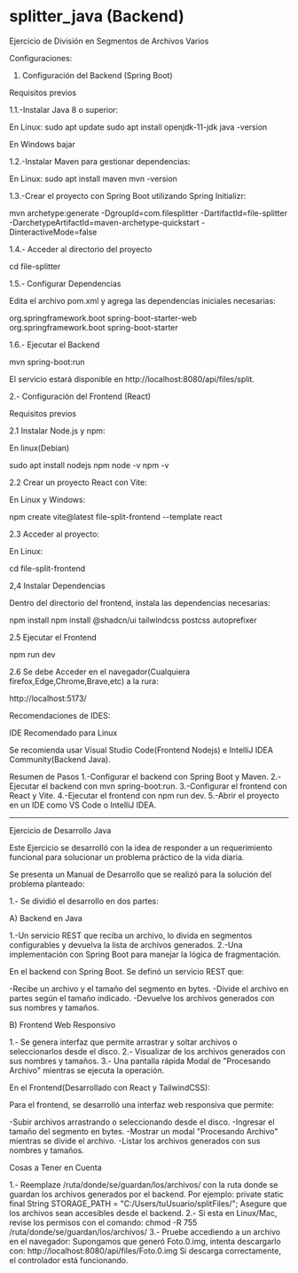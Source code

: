 # splitter_java (Backend)
Ejercicio de División en Segmentos de Archivos Varios

Configuraciones:

1. Configuración del Backend (Spring Boot)

Requisitos previos

1.1.-Instalar Java 8 o superior:

En Linux:
sudo apt update
sudo apt install openjdk-11-jdk
java -version

En Windows bajar

1.2.-Instalar Maven para gestionar dependencias:

En Linux:
sudo apt install maven
mvn -version

1.3.-Crear el proyecto con Spring Boot utilizando Spring Initializr:

mvn archetype:generate -DgroupId=com.filesplitter -DartifactId=file-splitter -DarchetypeArtifactId=maven-archetype-quickstart -DinteractiveMode=false

1.4.- Acceder al directorio del proyecto

cd file-splitter

1.5.- Configurar Dependencias

Edita el archivo pom.xml y agrega las dependencias iniciales necesarias:

<dependencies>
    <dependency>
        <groupId>org.springframework.boot</groupId>
        <artifactId>spring-boot-starter-web</artifactId>
    </dependency>
    <dependency>
        <groupId>org.springframework.boot</groupId>
        <artifactId>spring-boot-starter</artifactId>
    </dependency>
</dependencies>

1.6.- Ejecutar el Backend

mvn spring-boot:run

El servicio estará disponible en http://localhost:8080/api/files/split.

2.- Configuración del Frontend (React)

Requisitos previos

2.1 Instalar Node.js y npm:

En linux(Debian)

sudo apt install nodejs npm
node -v
npm -v

2.2 Crear un proyecto React con Vite:

En Linux y Windows:

npm create vite@latest file-split-frontend --template react

2.3 Acceder al proyecto:

En Linux:

cd file-split-frontend

2,4 Instalar Dependencias

Dentro del directorio del frontend, instala las dependencias necesarias:

npm install
npm install @shadcn/ui tailwindcss postcss autoprefixer

2.5 Ejecutar el Frontend

npm run dev

2.6 Se debe Acceder en el navegador(Cualquiera firefox,Edge,Chrome,Brave,etc) a la rura:

   http://localhost:5173/

Recomendaciones de IDES:

IDE Recomendado para Linux

Se recomienda usar Visual Studio Code(Frontend Nodejs) e IntelliJ IDEA Community(Backend Java).

Resumen de Pasos
1.-Configurar el backend con Spring Boot y Maven.
2.-Ejecutar el backend con mvn spring-boot:run.
3.-Configurar el frontend con React y Vite.
4.-Ejecutar el frontend con npm run dev.
5.-Abrir el proyecto en un IDE como VS Code o IntelliJ IDEA.

-----------------------------------------------------------------------------------------------

Ejercicio de Desarrollo Java

Este Ejercicio se desarrolló con la idea de responder a un requerimiento funcional
para solucionar un problema práctico de la vida diaria.

Se presenta un Manual de Desarrollo que se realizó para la solución del problema planteado:

1.- Se dividió el desarrollo en dos partes:

A) Backend en Java

1.-Un servicio REST que reciba un archivo, lo divida en segmentos configurables y devuelva la lista de archivos generados.
2.-Una implementación con Spring Boot para manejar la lógica de fragmentación.

En el backend con Spring Boot. Se definó un servicio REST que:

-Recibe un archivo y el tamaño del segmento en bytes.
-Divide el archivo en partes según el tamaño indicado.
-Devuelve los archivos generados con sus nombres y tamaños.

B) Frontend Web Responsivo

1.- Se genera interfaz que permite arrastrar y soltar archivos o seleccionarlos desde el disco.
2.- Visualizar de los archivos generados con sus nombres y tamaños.
3.- Una pantalla rápida Modal de "Procesando Archivo" mientras se ejecuta la operación.

En el Frontend(Desarrollado con React y TailwindCSS):

Para el frontend, se desarrolló una interfaz web responsiva que permite:

-Subir archivos arrastrando o seleccionando desde el disco.
-Ingresar el tamaño del segmento en bytes.
-Mostrar un modal "Procesando Archivo" mientras se divide el archivo.
-Listar los archivos generados con sus nombres y tamaños.

Cosas a Tener en Cuenta

1.- Reemplaze  /ruta/donde/se/guardan/los/archivos/ con la ruta donde se guardan los archivos generados por el backend.
 Por ejemplo:
  private static final String STORAGE_PATH = "C:/Users/tuUsuario/splitFiles/";
Asegure que los archivos sean accesibles desde el backend.
2.- Si esta en Linux/Mac, revise los permisos con el comando:
  chmod -R 755 /ruta/donde/se/guardan/los/archivos/
3.- Pruebe accediendo a un archivo en el navegador:
 Supongamos que generó Foto.0.img, intenta descargarlo con:
    http://localhost:8080/api/files/Foto.0.img
Si descarga correctamente, el controlador está funcionando.

